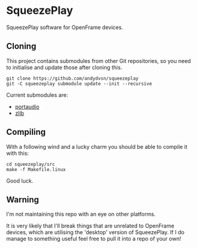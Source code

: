 # SqueezePlay

SqueezePlay software for OpenFrame devices.

## Cloning

This project contains submodules from other Git repositories, so you need to initialise and update those after cloning this.

```
git clone https://github.com/andydvsn/squeezeplay
git -C squeezeplay submodule update --init --recursive
```

Current submodules are:

* [portaudio](https://app.assembla.com/spaces/portaudio/git/source)
* [zlib](https://github.com/madler/zlib)

## Compiling

With a following wind and a lucky charm you should be able to compile it with this:

```
cd squeezeplay/src
make -f Makefile.linux
```

Good luck.

## Warning

I'm not maintaining this repo with an eye on other platforms.

It is very likely that I'll break things that are unrelated to OpenFrame devices, which are utilising the 'desktop' version of SqueezePlay. If I do manage to something useful feel free to pull it into a repo of your own!
